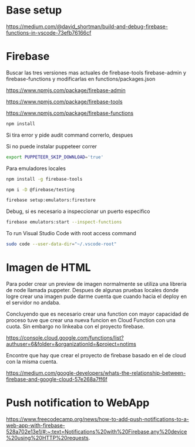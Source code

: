 Base setup
===========
https://medium.com/@david_shortman/build-and-debug-firebase-functions-in-vscode-73efb76166cf

Firebase 
=========

Buscar las tres versiones mas actuales de firebase-tools firebase-admin y firebase-functions y modificarlas en functions/packages.json

https://www.npmjs.com/package/firebase-admin

https://www.npmjs.com/package/firebase-tools

https://www.npmjs.com/package/firebase-functions

```sh
npm install 
```

Si tira error y pide audit command correrlo, despues

Si no puede instalar puppeteer correr 

```sh
export PUPPETEER_SKIP_DOWNLOAD='true'
```

Para emuladores locales

```sh
npm install -g firebase-tools

npm i -D @firebase/testing

firebase setup:emulators:firestore
```

Debug, si es necesario a inspeccionar un puerto especifico

```sh
firebase emulators:start --inspect-functions
```


To run Visual Studio Code with root access command

```sh
sudo code --user-data-dir="~/.vscode-root"
```

Imagen de HTML
==============

Para poder crear un preview de imagen normalmente se utiliza una libreria de node llamada puppeter. Despues de algunas pruebas locales donde logre crear una imagen pude darme cuenta que cuando hacia el deploy en el servidor no andaba. 

Concluyendo que es necesario crear una function con mayor capacidad de proceso tuve que crear una nueva funcion en Cloud Function con una cuota. Sin embargo no linkeaba con el proyecto firebase. 

https://console.cloud.google.com/functions/list?authuser=6&folder=&organizationId=&project=notims

Encontre que hay que crear el proyecto de firebase basado en el de cloud con la misma cuenta. 

https://medium.com/google-developers/whats-the-relationship-between-firebase-and-google-cloud-57e268a7ff6f


Push notification to WebApp
===========================

https://www.freecodecamp.org/news/how-to-add-push-notifications-to-a-web-app-with-firebase-528a702e13e1/#:~:text=Notifications%20with%20Firebase,any%20device%20using%20HTTP%20requests.



